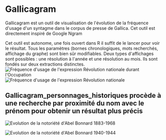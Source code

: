 # Gallicagram
Gallicagram est un outil de visualisation de l'évolution de la fréquence d'usage d'un syntagme dans le corpus de presse de Gallica. Cet outil est directement inspiré de Google Ngram

Cet outil est autonome, une fois ouvert dans R il suffit de le lancer pour voir le résultat. Tous les paramètres (bornes chronologiques, mots recherchés, affichage du graphe) sont bien sûr modifiables.
Deux types d'affichages sont possibles : une résolution à l'année et une résolution au mois. Ils sont fondés sur deux extractions distinctes.
![Fréquence d'usage de l'expression Révolution nationale durant l'Occupation](https://user-images.githubusercontent.com/25954316/93106836-19294200-f6b1-11ea-9f75-18f51218deda.png)
![Fréquence d'usage de l'expression Révolution nationale](https://user-images.githubusercontent.com/25954316/93106854-1f1f2300-f6b1-11ea-88f6-fa4587b5e9fe.png)
## Gallicagram_personnages_historiques procède à une recherche par proximité du nom avec le prénom pour obtenir un résultat plus précis


![Evolution de la notoriété d'Abel Bonnard 1883-1968](https://user-images.githubusercontent.com/25954316/93104190-d1ed8200-f6ad-11ea-95a1-38a5847ce818.png)

![Evolution de la notoriété d'Abel Bonnard 1940-1944](https://user-images.githubusercontent.com/25954316/93104372-0c571f00-f6ae-11ea-8d55-55ffd2577fbf.png)
